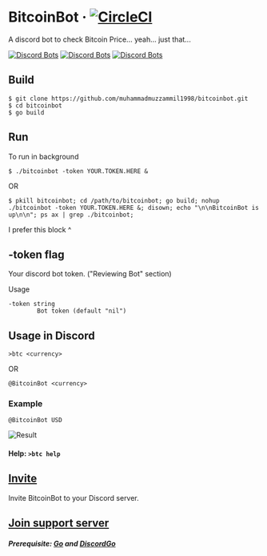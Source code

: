 # BitcoinBot · [![CircleCI](https://circleci.com/gh/muhammadmuzzammil1998/BitcoinBot.svg?style=svg)](https://circleci.com/gh/muhammadmuzzammil1998/BitcoinBot)

A discord bot to check Bitcoin Price... yeah... just that...

[![Discord Bots](https://discordbots.org/api/widget/upvotes/388984248062967819.svg)](https://discordbots.org/bot/388984248062967819)
[![Discord Bots](https://discordbots.org/api/widget/servers/388984248062967819.svg)](https://discordbots.org/bot/388984248062967819) 
[![Discord Bots](https://discordbots.org/api/widget/status/388984248062967819.svg)](https://discordbots.org/bot/388984248062967819)

## Build

    $ git clone https://github.com/muhammadmuzzammil1998/bitcoinbot.git
    $ cd bitcoinbot
    $ go build

## Run

To run in background

    $ ./bitcoinbot -token YOUR.TOKEN.HERE &

OR

    $ pkill bitcoinbot; cd /path/to/bitcoinbot; go build; nohup ./bitcoinbot -token YOUR.TOKEN.HERE &; disown; echo "\n\nBitcoinBot is up\n\n"; ps ax | grep ./bitcoinbot;

I prefer this block ^

## -token flag
Your discord bot token. ("Reviewing Bot" section)

Usage
```
-token string
        Bot token (default "nil")
```

## Usage in Discord

    >btc <currency>

OR

    @BitcoinBot <currency>

### Example

    @BitcoinBot USD
    
![Result](https://cdn.discordapp.com/attachments/364461767956365312/389885984789102595/unknown.png)

#### Help: `>btc help`

## [Invite](https://discordapp.com/api/oauth2/authorize?client_id=388984248062967819&permissions=2048&scope=bot)

Invite BitcoinBot to your Discord server.

## [Join support server](https://discord.gg/D9JpAUh)

##### Prerequisite: [Go](https://golang.org/doc/install) and [DiscordGo](https://github.com/bwmarrin/discordgo)
